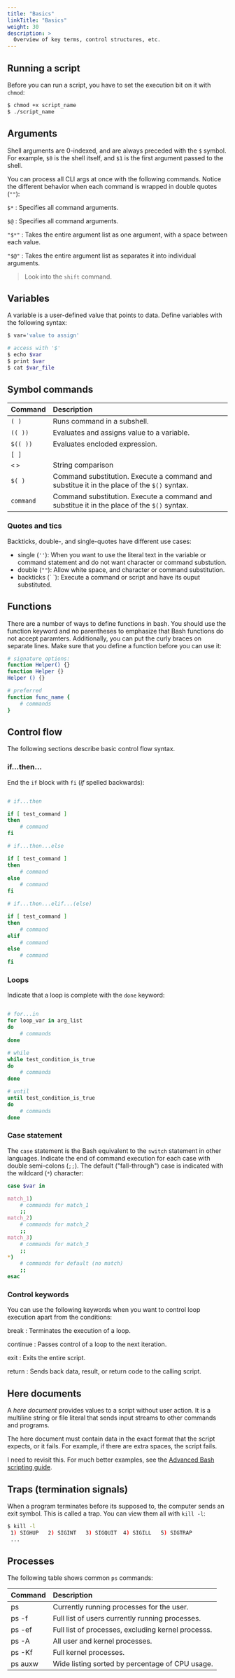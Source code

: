 ```yaml
---
title: "Basics"
linkTitle: "Basics"
weight: 30
description: >
  Overview of key terms, control structures, etc.
---
```



## Running a script

Before you can run a script, you have to set the execution bit on it with `chmod`:

```bash
$ chmod +x script_name
$ ./script_name
```

## Arguments

Shell arguments are 0-indexed, and are always preceded with the `$` symbol. For example, `$0` is the shell itself, and `$1` is the first argument passed to the shell.

You can process all CLI args at once with the following commands. Notice the different behavior when each command is wrapped in double quotes (`""`):

`$*`
: Specifies all command arguments.

`$@`
: Specifies all command arguments.

`"$*"`
: Takes the entire argument list as one argument, with a space between each value.

`"$@"`
: Takes the entire argument list as separates it into individual arguments.


> Look into the `shift` command.

## Variables

A variable is a user-defined value that points to data. Define variables with the following syntax:

```bash
$ var='value to assign'

# access with '$'
$ echo $var
$ print $var
$ cat $var_file
```

## Symbol commands

| Command | Description |
|:--------|:------------|
| `( )` | Runs command in a subshell. |
| `(( ))` | Evaluates and assigns value to a variable. |
| `$(( ))` | Evaluates encloded expression. |
| `[ ]` |  |
| `<` `>` | String comparison |
| `$( )` | Command substitution. Execute a command and substitue it in the place of the `$()` syntax. |
| `command` | Command substitution. Execute a command and substitue it in the place of the `$()` syntax. |


### Quotes and tics

Backticks, double-, and single-quotes have different use cases:
- single (`''`): When you want to use the literal text in the variable or command statement and do not want character or command substution.
- double (`""`): Allow white space, and character or command substitution.
- backticks (\` \`): Execute a command or script and have its ouput substituted.

## Functions

There are a number of ways to define functions in bash. You should use the function keyword and no parentheses to emphasize that Bash functions do not accept paramters. Additionally, you can put the curly braces on separate lines. Make sure that you define a function before you can use it:

```bash
# signature options:
function Helper() {}
function Helper {}
Helper () {}

# preferred
function func_name {
    # commands
}
```
## Control flow

The following sections describe basic control flow syntax.

### if...then...

End the `if` block with `fi` (_if_ spelled backwards):

```bash

# if...then

if [ test_command ]
then
    # command
fi

# if...then...else

if [ test_command ]
then
    # command
else
    # command
fi

# if...then...elif...(else)

if [ test_command ]
then
    # command
elif
    # command
else
    # command
fi
```

### Loops

Indicate that a loop is complete with the `done` keyword:

```bash

# for...in
for loop_var in arg_list
do
    # commands
done

# while
while test_condition_is_true
do
    # commands
done

# until
until test_condition_is_true
do
    # commands
done
```

### Case statement

The `case` statement is the Bash equivalent to the `switch` statement in other languages. Indicate the end of command execution for each case with double semi-colons (`;;`). The default ("fall-through") case is indicated with the wildcard (`*`) character:

```bash
case $var in

match_1)
    # commands for match_1
    ;;
match_2)
    # commands for match_2
    ;;
match_3)
    # commands for match_3
    ;;
*)
    # commands for default (no match)
    ;;
esac
```

### Control keywords

You can use the following keywords when you want to control loop execution apart from the conditions:

break
: Terminates the execution of a loop.

continue
: Passes control of a loop to the next iteration.

exit
: Exits the entire script.

return
: Sends back data, result, or return code to the calling script.

## Here documents

A _here document_ provides values to a script without user action. It is a multiline string or file literal that sends input streams to other commands and programs.

The here document must contain data in the exact format that the script expects, or it fails. For example, if there are extra spaces, the script fails.

I need to revisit this. For much better examples, see the [Advanced Bash scripting guide](https://tldp.org/LDP/abs/html/here-docs.html).

## Traps (termination signals)

When a program terminates before its supposed to, the computer sends an exit symbol. This is called a trap. You can view them all with `kill -l`:

```bash
$ kill -l
 1) SIGHUP	 2) SIGINT	 3) SIGQUIT	 4) SIGILL	 5) SIGTRAP
 ...
```

## Processes

The following table shows common `ps` commands:

| Command | Description |
|:--------|:------------|
| ps | Currently running processes for the user. |
| ps -f | Full list of users currently running processes. |
| ps -ef | Full list of processes, excluding kernel processs. |
| ps -A | All user and kernel processes. |
| ps -Kf | Full kernel processes. |
| ps auxw | Wide listing sorted by percentage of CPU usage. |
